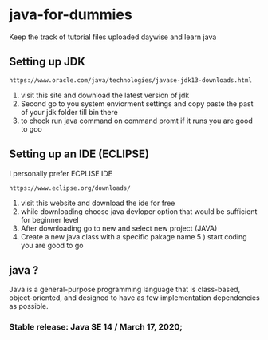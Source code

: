 # java-for-dummies

Keep the track of tutorial files uploaded daywise and learn java

## Setting up JDK

```
https://www.oracle.com/java/technologies/javase-jdk13-downloads.html
```

1) visit this site and download the latest version of jdk 
2) Second go to you system enviorment settings and copy paste the past of your jdk folder till bin there
3) to check run java command on command promt if it runs you are good to goo

## Setting up an IDE (ECLIPSE)

I personally prefer ECPLISE IDE 
```
https://www.eclipse.org/downloads/
```
1) visit this website and download the ide for free
2) while downloading choose java devloper option that would be sufficient for beginner level
3) After downloading go to new and select new project (JAVA)
4) Create a new java class with a specific pakage name 
5 ) start coding you are good to go

## java ?

Java is a general-purpose programming language that is class-based, object-oriented, and designed to have as few implementation dependencies as possible.

### Stable release: Java SE 14 / March 17, 2020; 
